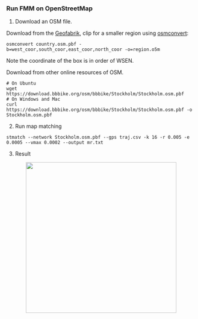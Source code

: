 ### Run FMM on OpenStreetMap

1. Download an OSM file.

Download from the [Geofabrik](https://download.geofabrik.de/index.html), clip for a smaller region using [osmconvert](https://wiki.openstreetmap.org/wiki/Osmconvert):  

```
osmconvert country.osm.pbf -b=west_coor,south_coor,east_coor,north_coor -o=region.o5m
```

Note the coordinate of the box is in order of WSEN.

Download from other online resources of OSM.

```
# On Ubuntu
wget https://download.bbbike.org/osm/bbbike/Stockholm/Stockholm.osm.pbf
# On Windows and Mac
curl https://download.bbbike.org/osm/bbbike/Stockholm/Stockholm.osm.pbf -o Stockholm.osm.pbf
```

2. Run map matching

```
stmatch --network Stockholm.osm.pbf --gps traj.csv -k 16 -r 0.005 -e 0.0005 --vmax 0.0002 --output mr.txt
```

3. Result

<div align="center">
  <img src="result.png" width="400">
</div>

